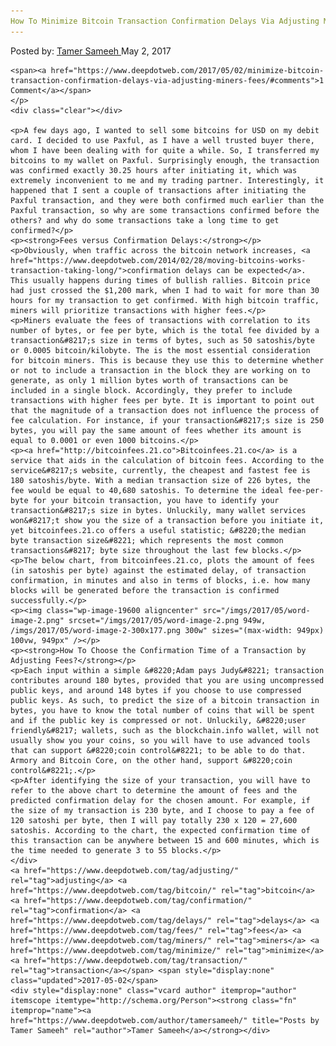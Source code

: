 ```yaml
---
How To Minimize Bitcoin Transaction Confirmation Delays Via Adjusting Miners&#8217; Fees?
---
```

<article class="post-listing post-19586 post type-post status-publish format-standard has-post-thumbnail hentry  tag-adjusting tag-bitcoin tag-confirmation tag-delays tag-fees tag-miners tag-minimize tag-transaction">
    <div class="post-inner">
        <span>Posted by: <a href="https://www.deepdotweb.com/author/tamersameeh/" title="">Tamer Sameeh </a></span>
    <span>May 2, 2017</span>
    
    <span><a href="https://www.deepdotweb.com/2017/05/02/minimize-bitcoin-transaction-confirmation-delays-via-adjusting-miners-fees/#comments">1 Comment</a></span>
    </p>
    <div class="clear"></div>
    
    <p>A few days ago, I wanted to sell some bitcoins for USD on my debit card. I decided to use Paxful, as I have a well trusted buyer there, whom I have been dealing with for quite a while. So, I transferred my bitcoins to my wallet on Paxful. Surprisingly enough, the transaction was confirmed exactly 30.25 hours after initiating it, which was extremely inconvenient to me and my trading partner. Interestingly, it happened that I sent a couple of transactions after initiating the Paxful transaction, and they were both confirmed much earlier than the Paxful transaction, so why are some transactions confirmed before the others? and why do some transactions take a long time to get confirmed?</p>
    <p><strong>Fees versus Confirmation Delays:</strong></p>
    <p>Obviously, when traffic across the bitcoin network increases, <a href="https://www.deepdotweb.com/2014/02/28/moving-bitcoins-works-transaction-taking-long/">confirmation delays can be expected</a>. This usually happens during times of bullish rallies. Bitcoin price had just crossed the $1,200 mark, when I had to wait for more than 30 hours for my transaction to get confirmed. With high bitcoin traffic, miners will prioritize transactions with higher fees.</p>
    <p>Miners evaluate the fees of transactions with correlation to its number of bytes, or fee per byte, which is the total fee divided by a transaction&#8217;s size in terms of bytes, such as 50 satoshis/byte or 0.0005 bitcoin/kilobyte. The is the most essential consideration for bitcoin miners. This is because they use this to determine whether or not to include a transaction in the block they are working on to generate, as only 1 million bytes worth of transactions can be included in a single block. Accordingly, they prefer to include transactions with higher fees per byte. It is important to point out that the magnitude of a transaction does not influence the process of fee calculation. For instance, if your transaction&#8217;s size is 250 bytes, you will pay the same amount of fees whether its amount is equal to 0.0001 or even 1000 bitcoins.</p>
    <p><a href="http://bitcoinfees.21.co">Bitcoinfees.21.co</a> is a service that aids in the calculation of bitcoin fees. According to the service&#8217;s website, currently, the cheapest and fastest fee is 180 satoshis/byte. With a median transaction size of 226 bytes, the fee would be equal to 40,680 satoshis. To determine the ideal fee-per-byte for your bitcoin transaction, you have to identify your transaction&#8217;s size in bytes. Unluckily, many wallet services won&#8217;t show you the size of a transaction before you initiate it, yet bitcoinfees.21.co offers a useful statistic; &#8220;the median byte transaction size&#8221; which represents the most common transactions&#8217; byte size throughout the last few blocks.</p>
    <p>The below chart, from bitcoinfees.21.co, plots the amount of fees (in satoshis per byte) against the estimated delay, of transaction confirmation, in minutes and also in terms of blocks, i.e. how many blocks will be generated before the transaction is confirmed successfully.</p>
    <p><img class="wp-image-19600 aligncenter" src="/imgs/2017/05/word-image-2.png" srcset="/imgs/2017/05/word-image-2.png 949w, /imgs/2017/05/word-image-2-300x177.png 300w" sizes="(max-width: 949px) 100vw, 949px" /></p>
    <p><strong>How To Choose the Confirmation Time of a Transaction by Adjusting Fees?</strong></p>
    <p>Each input within a simple &#8220;Adam pays Judy&#8221; transaction contributes around 180 bytes, provided that you are using uncompressed public keys, and around 148 bytes if you choose to use compressed public keys. As such, to predict the size of a bitcoin transaction in bytes, you have to know the total number of coins that will be spent and if the public key is compressed or not. Unluckily, &#8220;user friendly&#8217; wallets, such as the blockchain.info wallet, will not usually show you your coins, so you will have to use advanced tools that can support &#8220;coin control&#8221; to be able to do that. Armory and Bitcoin Core, on the other hand, support &#8220;coin control&#8221;.</p>
    <p>After identifying the size of your transaction, you will have to refer to the above chart to determine the amount of fees and the predicted confirmation delay for the chosen amount. For example, if the size of my transaction is 230 byte, and I choose to pay a fee of 120 satoshi per byte, then I will pay totally 230 x 120 = 27,600 satoshis. According to the chart, the expected confirmation time of this transaction can be anywhere between 15 and 600 minutes, which is the time needed to generate 3 to 55 blocks.</p>
    </div>
    <a href="https://www.deepdotweb.com/tag/adjusting/" rel="tag">adjusting</a> <a href="https://www.deepdotweb.com/tag/bitcoin/" rel="tag">bitcoin</a> <a href="https://www.deepdotweb.com/tag/confirmation/" rel="tag">confirmation</a> <a href="https://www.deepdotweb.com/tag/delays/" rel="tag">delays</a> <a href="https://www.deepdotweb.com/tag/fees/" rel="tag">fees</a> <a href="https://www.deepdotweb.com/tag/miners/" rel="tag">miners</a> <a href="https://www.deepdotweb.com/tag/minimize/" rel="tag">minimize</a> <a href="https://www.deepdotweb.com/tag/transaction/" rel="tag">transaction</a></span> <span style="display:none" class="updated">2017-05-02</span>
    <div style="display:none" class="vcard author" itemprop="author" itemscope itemtype="http://schema.org/Person"><strong class="fn" itemprop="name"><a href="https://www.deepdotweb.com/author/tamersameeh/" title="Posts by Tamer Sameeh" rel="author">Tamer Sameeh</a></strong></div>
    
